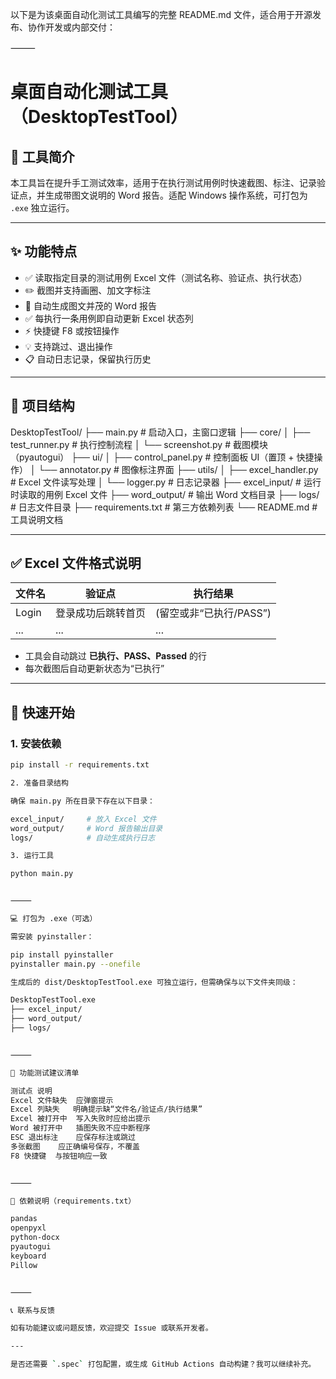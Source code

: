 以下是为该桌面自动化测试工具编写的完整 README.md 文件，适合用于开源发布、协作开发或内部交付：

⸻


# 桌面自动化测试工具（DesktopTestTool）

## 🧭 工具简介

本工具旨在提升手工测试效率，适用于在执行测试用例时快速截图、标注、记录验证点，并生成带图文说明的 Word 报告。适配 Windows 操作系统，可打包为 `.exe` 独立运行。

---

## ✨ 功能特点

- ✅ 读取指定目录的测试用例 Excel 文件（测试名称、验证点、执行状态）
- ✏️ 截图并支持画圈、加文字标注
- 📄 自动生成图文并茂的 Word 报告
- ✅ 每执行一条用例即自动更新 Excel 状态列
- ⚡ 快捷键 F8 或按钮操作
- 💡 支持跳过、退出操作
- 📋 自动日志记录，保留执行历史

---

## 📁 项目结构

DesktopTestTool/
├── main.py                 # 启动入口，主窗口逻辑
├── core/
│   ├── test_runner.py      # 执行控制流程
│   └── screenshot.py       # 截图模块（pyautogui）
├── ui/
│   ├── control_panel.py    # 控制面板 UI（置顶 + 快捷操作）
│   └── annotator.py        # 图像标注界面
├── utils/
│   ├── excel_handler.py    # Excel 文件读写处理
│   └── logger.py           # 日志记录器
├── excel_input/            # 运行时读取的用例 Excel 文件
├── word_output/            # 输出 Word 文档目录
├── logs/                   # 日志文件目录
├── requirements.txt        # 第三方依赖列表
└── README.md               # 工具说明文档

---

## ✅ Excel 文件格式说明

| 文件名 | 验证点 | 执行结果 |
|--------|--------|----------|
| Login  | 登录成功后跳转首页 | (留空或非“已执行/PASS”) |
| ...    | ...    | ...      |

- 工具会自动跳过 **已执行、PASS、Passed** 的行
- 每次截图后自动更新状态为“已执行”

---

## 🚀 快速开始

### 1. 安装依赖

```bash
pip install -r requirements.txt

2. 准备目录结构

确保 main.py 所在目录下存在以下目录：

excel_input/     # 放入 Excel 文件
word_output/     # Word 报告输出目录
logs/            # 自动生成执行日志

3. 运行工具

python main.py


⸻

💻 打包为 .exe（可选）

需安装 pyinstaller：

pip install pyinstaller
pyinstaller main.py --onefile

生成后的 dist/DesktopTestTool.exe 可独立运行，但需确保与以下文件夹同级：

DesktopTestTool.exe
├── excel_input/
├── word_output/
├── logs/


⸻

🧪 功能测试建议清单

测试点	说明
Excel 文件缺失	应弹窗提示
Excel 列缺失	明确提示缺“文件名/验证点/执行结果”
Excel 被打开中	写入失败时应给出提示
Word 被打开中	插图失败不应中断程序
ESC 退出标注	应保存标注或跳过
多张截图	应正确编号保存，不覆盖
F8 快捷键	与按钮响应一致


⸻

📌 依赖说明（requirements.txt）

pandas
openpyxl
python-docx
pyautogui
keyboard
Pillow


⸻

📞 联系与反馈

如有功能建议或问题反馈，欢迎提交 Issue 或联系开发者。

---

是否还需要 `.spec` 打包配置，或生成 GitHub Actions 自动构建？我可以继续补充。